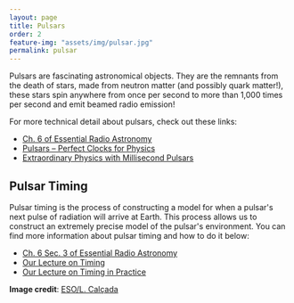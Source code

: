 ```yaml
---
layout: page
title: Pulsars
order: 2
feature-img: "assets/img/pulsar.jpg"
permalink: pulsar
---
```


Pulsars are fascinating astronomical objects. They are the remnants from the death of stars, made from neutron matter (and possibly quark matter!), these stars spin anywhere from once per second to more than 1,000 times per second and emit beamed radio emission!

For more technical detail about pulsars, check out these links:
- [Ch. 6 of Essential Radio Astronomy](http://www.cv.nrao.edu/~sransom/web/Ch6.html)
- [Pulsars – Perfect Clocks for Physics](https://www.cifar.ca/assets/pulsars-perfect-clocks-for-physics/)
- [Extraordinary Physics with Millisecond Pulsars](https://www.youtube.com/watch?v=I-r2vduO96A)

## Pulsar Timing
Pulsar timing is the process of constructing a model for when a pulsar's next pulse of radiation will arrive at Earth. This process allows us to construct an extremely precise model of the pulsar's environment. You can find more information about pulsar timing and how to do it below:
- [Ch. 6 Sec. 3 of Essential Radio Astronomy](http://www.cv.nrao.edu/~sransom/web/Ch6.html#S3)
- [Our Lecture on Timing](lectures/pulsar-timing)
- [Our Lecture on Timing in Practice](lectures/timing-in-practice)
 

**Image credit**: [ESO/L. Calçada](https://www.eso.org/public/images/eso1319c/)
